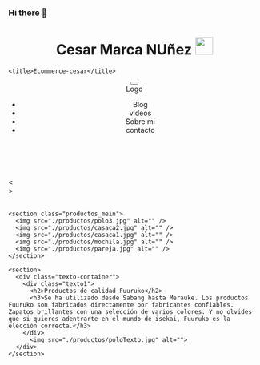 ### Hi there 👋
<h1 align="center">Cesar Marca NUñez <img src="https://media.giphy.com/media/hvRJCLFzcasrR4ia7z/giphy.gif" width="35"></h1>
<!DOCTYPE html>
<html lang="en">
  <head>
    <meta charset="UTF-8" />
    <meta name="viewport" content="width=device-width, initial-scale=1.0" />
    <link rel="stylesheet" href="./menu.css" />
    <link rel="stylesheet" href="./carrucel.css" />
    <link rel="stylesheet" href="./modoDarck.css" />
    <link rel="stylesheet" href="./productos.css" />
    <link rel="stylesheet" href="./texto.css">
    <link
      rel="stylesheet"
      href="https://cdnjs.cloudflare.com/ajax/libs/font-awesome/6.5.1/css/all.min.css"
      integrity="sha512-DTOQO9RWCH3ppGqcWaEA1BIZOC6xxalwEsw9c2QQeAIftl+Vegovlnee1c9QX4TctnWMn13TZye+giMm8e2LwA=="
      crossorigin="anonymous"
      referrerpolicy="no-referrer"
    />
    <script defer src="./index.js"></script>
    <script defer src="./menu.js"></script>

    <title>Ecommerce-cesar</title>
  </head>

  <body>
    <!-- -----------menu---------- -->
    <header class="header">
      <button class="nav-toggle">
        <i class="fa-solid fa-bars"></i>
      </button>
      <nav class="nav">
        <span href="#" class="logo nav-link">Logo</span>
        <ul class="nav-menu">
          <li class="nav-menu-item nav-link">
            <a href="#" class="nav-menu-link"></a>Blog
          </li>
          <li class="nav-menu-item nav-link">
            <a href="#" class="nav-menu-link"></a>videos
          </li>
          <li class="nav-menu-item nav-link">
            <a href="#" class="nav-menu-link"></a>Sobre mi
          </li>
          <li class="nav-menu-item nav-link">
            <a href="#" class="nav-menu-link"></a>contacto
          </li>
        </ul>
        <!-- ---------modo Darck---------  -->
        <div class="modoDarck">
          <img
            class="noche"
            src="./iconos/5402400_dark_mode_moon_night_forecast_icon.svg"
            alt=""
          />
          <img class="dia" src="./iconos/110805_sun_icon.svg" alt="" />
        </div>
      </nav>
    </header>
    <!-- --------------carrucel-----------------  -->
  <div class="contenedor">
    <div class="atras botones">&lt;</div>
    <div class="adelante botones">&gt;</div>
    <img src="./imagen/cuatro.jpg" alt="" class="imagenCarrucel" />
  </div>
  <!-- ------------marcas -------------  -->
  <section class="marcas">
    <img src="./marcas/client-1.png" alt="">
    <img src="./marcas/client-2.png" alt="">
    <img src="./marcas/client-4.png" alt="">
    <img src="./marcas/client-3.png" alt="">
    <img src="./marcas/gojek.png" alt="">
    <img src="./marcas/lazada.png" alt="">
  </section>


    <section class="productos_mein">
      <img src="./productos/polo3.jpg" alt="" />
      <img src="./productos/casaca2.jpg" alt="" />
      <img src="./productos/casaca1.jpg" alt="" />
      <img src="./productos/mochila.jpg" alt="" />
      <img src="./productos/pareja.jpg" alt="" />
    </section>

    <section>
      <div class="texto-container">
        <div class="texto1">
          <h2>Productos de calidad Fuuruko</h2>
          <h3>Se ha utilizado desde Sabang hasta Merauke. Los productos Fuuruko son fabricados directamente por fabricantes confiables. Zapatos brillantes con una selección de varios colores. Y no olvides que si quieres adentrarte en el mundo de isekai, Fuuruko es la elección correcta.</h3>
        </div>
          <img src="./productos/poloTexto.jpg" alt="">
      </div>
    </section>

    
<!--<h1>cesar marca<>
**cesarmarca14/cesarmarca14** is a ✨ _special_ ✨ repository because its `README.md` (this file) appears on your GitHub profile.

Here are some ideas to get you started:

- 🔭 I’m currently working on ...
- 🌱 I’m currently learning ...
- 👯 I’m looking to collaborate on ...
- 🤔 I’m looking for help with ...
- 💬 Ask me about ...
- 📫 How to reach me: ...
- 😄 Pronouns: ...
- ⚡ Fun fact: ...
-->
